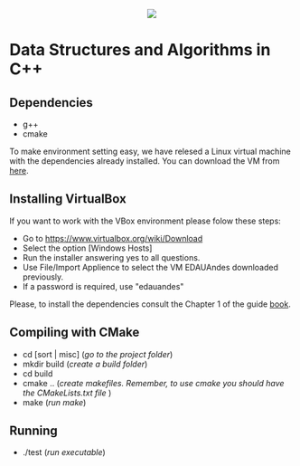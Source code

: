 <!--- #eda_cpp --->

<p align="center">
  <img src="eda.png" />
</p>

# Data Structures and Algorithms in C++

## Dependencies
- g++
- cmake
  
To make environment setting easy, we have relesed a Linux virtual machine with the dependencies already installed. You can download the VM from [here](https://www.dropbox.com/scl/fi/suhnm0ci3pj0xo80a71gm/EDAUAndes.ova?rlkey=9j3wswii81fdtnet3h2zmwpko&dl=0).

## Installing VirtualBox
If you want to work with the VBox environment please folow these steps:
- Go to https://www.virtualbox.org/wiki/Download
- Select the option [Windows Hosts]
- Run the installer answering yes to all questions.
- Use File/Import Applience to select the VM EDAUAndes downloaded previously.
- If a password is required, use "edauandes"
  
Please, to install the dependencies consult the Chapter 1 of the guide [book](https://www.dropbox.com/s/v3jeokz580z0amq/EDA_book.pdf).
## Compiling with CMake 
- cd [sort | misc]  (_go to the project folder_)
- mkdir build  (_create a build folder_)
- cd build
- cmake .. (_create makefiles. Remember, to use cmake you should have the CMakeLists.txt file_ )
- make  (_run make_)

## Running
- ./test  (_run executable_)


